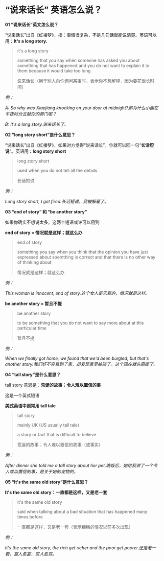 # “说来话长” 英语怎么说？

**01 “说来话长”英文怎么说？**

“说来话长”出自《红楼梦》，指：事情很复杂，不是几句话就能说清楚。英语可以用：**It's a long story.**

> it's a long story
>
> something that you say when someone has asked you about something that has happened and you do not want to explain it to them because it would take too long
>
> 说来话长（用于别人向你询问某事时，表示你不想解释，因为要花很长时间）

_例：_

_A: So why was Xiaojiang knocking on your door at midnight?那为什么小酱在午夜时分去敲你的房门呢？_

_B: It's a long story.说来话长了。_

**02 “long story short”是什么意思？**

“说来话长”出自《红楼梦》，如果对方觉得“说来话长”，你就可以回一句“**长话短说**”。英语用：**long story short**

> long story short
>
> used when you do not tell all the details
>
> 长话短说

_例：_

_Long story short, I got fired.长话短说，我被解雇了。_

**03 “end of story” 和 “be another story”**

如果你确实不想说太多，这两个短语或许可以用到

**end of story = 情况就是这样；就这么办**

> end of story
>
> something you say when you think that the opinion you have just expressed about soemthing is correct and that there is no other way of thinking about
>
> 情况就是这样；就这么办

_例：_

_This woman is innocent, end of story.这个女人是无辜的，情况就是这样。_

**be another story = 暂且不提**

> be another story
>
> to be something that you do not want to say more about at this particular time
>
> 暂且不提

_例：_

_When we finally got home, we found that we'd been burgled, but that's another story.我们好不容易到了家，却发现家里被盗了。这个现在就先甭提了。_

**04 “tall story”是什么意思？**

tall story 意思是：**荒诞的故事；令人难以置信的事**

这是一个英式短语

**美式英语中则常用 tall tale**

> tall story
>
> mainly UK (US usually tall tale)
>
> a story or fact that is difficult to believe
>
> 荒诞的故事；令人难以置信的故事（或事实）

_例：_

_After dinner she told me a tall story about her pet.晚饭后，她给我讲了一个令人难以置信的事，是关于她的宠物的。_

**05 “It's the same old story”是什么意思？**

**It's the same old story：一直都是这样，又是老一套**

> it's the same old story
>
> said when talking about a bad situation that has happened many times before
>
> 一直都是这样，又是老一套（表示糟糕的情况以前多次出现）

_例：_

_It's the same old story, the rich get richer and the poor get poorer.还是老一套，富人愈富，穷人愈穷。_
